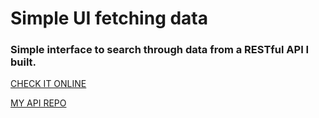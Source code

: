 # Simple UI fetching data

### Simple interface to search through data from a RESTful API I built.


[CHECK IT ONLINE](http://www.adamwandoch.com/portfolio/indeed_bot_dashboard/dashboard.html)


[MY API REPO](https://github.com/AdamWandoch/indeed-bot-api/tree/heroku_master)